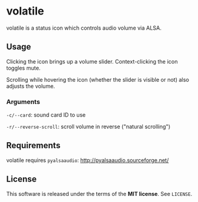 volatile
========
volatile is a status icon which controls audio volume via ALSA.

Usage
-----
Clicking the icon brings up a volume slider. Context-clicking the icon toggles
mute.

Scrolling while hovering the icon (whether the slider is visible or not) also
adjusts the volume.

### Arguments

`-c/--card`: sound card ID to use

`-r/--reverse-scroll`: scroll volume in reverse ("natural scrolling")

Requirements
------------
volatile requires `pyalsaaudio`:
http://pyalsaaudio.sourceforge.net/

License
-------
This software is released under the terms of the **MIT license**. See `LICENSE`.
